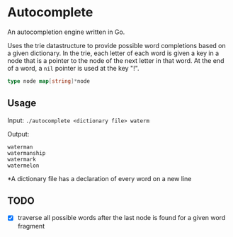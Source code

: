 # Autocomplete

An autocompletion engine written in Go.

Uses the trie datastructure to provide possible word completions based on a given dictionary. In the trie, each letter of each word is given a key in a node that is a pointer to the node of the next letter in that word. At the end of a word, a `nil` pointer is used at the key "!".

```go
type node map[string]*node
```

## Usage

Input:
`./autocomplete <dictionary file> waterm`

Output:

```
waterman
watermanship
watermark
watermelon
```

\*A dictionary file has a declaration of every word on a new line

## TODO

- [x] traverse all possible words after the last node is found for a given word fragment
